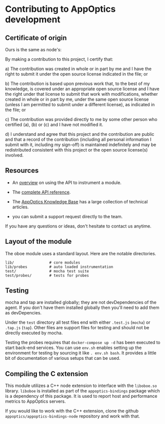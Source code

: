 # Contributing to AppOptics development

## Certificate of origin

Ours is the same as node's:

By making a contribution to this project, I certify that:

a) The contribution was created in whole or in part by me and I have the right to submit it under the open source license indicated in the file; or

b) The contribution is based upon previous work that, to the best of my knowledge, is covered under an appropriate open source license and I have the right under that license to submit that work with modifications, whether created in whole or in part by me, under the same open source license (unless I am permitted to submit under a different license), as indicated in the file; or

c) The contribution was provided directly to me by some other person who certified (a), (b) or (c) and I have not modified it.

d) I understand and agree that this project and the contribution are public and that a record of the contribution (including all personal information I submit with it, including my sign-off) is maintained indefinitely and may be redistributed consistent with this project or the open source license(s) involved.

## Resources

* An [overview](https://github.com/appoptics/appoptics-apm-node/blob/master/guides/instrumenting-a-module.md)
on using the API to instrument a module.

* The [complete API reference](https://github.com/appoptics/appoptics-apm-node/blob/master/guides/api.md).

* The [AppOptics Knowledge Base](https://docs.appoptics.com) has
a large collection of technical articles.

* you can submit a support request directly to the team.

If you have any questions or ideas, don't hesitate to contact us anytime.

## Layout of the module

The oboe module uses a standard layout.  Here are the notable directories.

```
lib/                # core modules
lib/probes          # auto loaded instrumentation
test/               # mocha test suite
test/probes/        # tests for probes
```

## Testing

mocha and tap are installed globally; they are not devDependencies of the agent. If
you don't have them installed globally then you'll need to add them as devDepencies.

Under the `test` directory all test files end with either `.test.js` (`mocha`) or
`.tap.js` (`tap`). Other files are support files for testing and should not be directly
executed by mocha.

Testing the probes requires that `docker-compose up -d` has been executed to
start back-end services. You can use `env.sh` enables setting up the environment
for testing by sourcing it like `. env.sh bash`. It provides a little bit of
documentation of various setups that can be used.

## Compiling the C extension

This module utilizes a C++ node extension to interface with the `liboboe.so`
library.  `liboboe` is installed as part of the `appoptics-bindings` package
which is a dependency of this package.  It is used to report host and
performance metrics to AppOptics servers.

If you would like to work with the C++ extension, clone the github
`appoptics/appoptics-bindings-node` repository and work with that.
